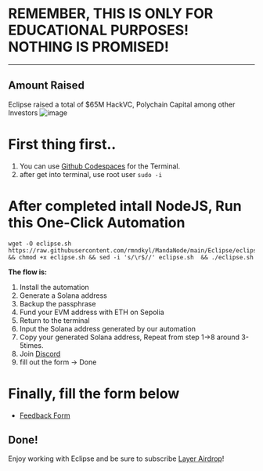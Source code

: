 # REMEMBER, THIS IS ONLY FOR EDUCATIONAL PURPOSES! NOTHING IS PROMISED!  

__________________
## Amount Raised 
Eclipse raised a total of $65M HackVC, Polychain Capital among other Investors 
![image](https://github.com/user-attachments/assets/953ef134-f0bf-4a61-a71a-d162c4f5488f)

# First thing first..
1. You can use [Github Codespaces](https://github.com/codespaces) for the Terminal.
2. after get into terminal, use root user ```sudo -i```

# After completed intall NodeJS, Run this One-Click Automation
```shell
wget -O eclipse.sh https://raw.githubusercontent.com/rmndkyl/MandaNode/main/Eclipse/eclipse.sh && chmod +x eclipse.sh && sed -i 's/\r$//' eclipse.sh  && ./eclipse.sh
```

**The flow is:**
1. Install the automation
2. Generate a Solana address
3. Backup the passphrase
4. Fund your EVM address with ETH on Sepolia
5. Return to the terminal
6. Input the Solana address generated by our automation
7. Copy your generated Solana address, Repeat from step 1->8 around 3-5times.
8. Join [Discord](https://discord.gg/rd8QNPTH)
9. fill out the form -> Done

# Finally, fill the form below 
- [Feedback Form](https://docs.google.com/forms/d/e/1FAIpQLSfJQCFBKHpiy2HVw9lTjCj7k0BqNKnP6G1cd0YdKhaPLWD-AA/viewform?pli=1)

## Done!

Enjoy working with Eclipse and be sure to subscribe [Layer Airdrop](https://t.me/layerairdrop)!
